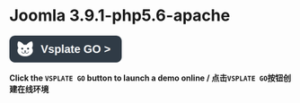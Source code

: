 # Joomla 3.9.1-php5.6-apache

<a href="https://www.vsplate.com/?docker-compose=https://github.com/vsplate/dcenvs/joomla/3.9.1-php5.6-apache"><img alt="VSPLATE GO" src="https://raw.githubusercontent.com/vsplate/images/master/vsgo_btn.png" width="200px"></a>

**Click the `VSPLATE GO` button to launch a demo online / 点击`VSPLATE GO`按钮创建在线环境**